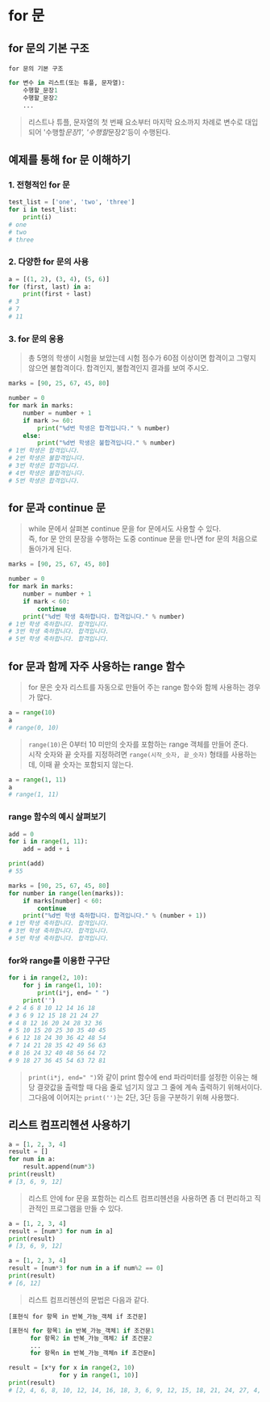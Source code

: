 # for 문

## for 문의 기본 구조

`for 문의 기본 구조`

```python
for 변수 in 리스트(또는 튜플, 문자열):
    수행할_문장1
    수행할_문장2
    ...
```

> 리스트나 튜플, 문자열의 첫 번째 요소부터 마지막 요소까지 차례로 변수로 대입되어 '수행할*문장1', '수행할*문장2'등이 수행된다.

## 예제를 통해 for 문 이해하기

### 1. 전형적인 for 문

```python
test_list = ['one', 'two', 'three']
for i in test_list:
    print(i)
# one
# two
# three
```

### 2. 다양한 for 문의 사용

```python
a = [(1, 2), (3, 4), (5, 6)]
for (first, last) in a:
    print(first + last)
# 3
# 7
# 11
```

### 3. for 문의 응용

> 총 5명의 학생이 시험을 보았는데 시험 점수가 60점 이상이면 합격이고 그렇지 않으면 불합격이다. 합격인지, 불합격인지 결과를 보여 주시오.

```python
marks = [90, 25, 67, 45, 80]

number = 0
for mark in marks:
    number = number + 1
    if mark >= 60:
        print("%d번 학생은 합격입니다." % number)
    else:
        print("%d번 학생은 불합격입니다." % number)
# 1번 학생은 합격입니다.
# 2번 학생은 불합격입니다.
# 3번 학생은 합격입니다.
# 4번 학생은 불합격입니다.
# 5번 학생은 합격입니다.
```

## for 문과 continue 문

> while 문에서 살펴본 continue 문을 for 문에서도 사용할 수 있다. <br>
> 즉, for 문 안의 문장을 수행하는 도중 continue 문을 만나면 for 문의 처음으로 돌아가게 된다.

```python
marks = [90, 25, 67, 45, 80]

number = 0
for mark in marks:
    number = number + 1
    if mark < 60:
        continue
    print("%d번 학생 축하합니다. 합격입니다." % number)
# 1번 학생 축하합니다. 합격입니다.
# 3번 학생 축하합니다. 합격입니다.
# 5번 학생 축하합니다. 합격입니다.
```

## for 문과 함께 자주 사용하는 range 함수

> for 문은 숫자 리스트를 자동으로 만들어 주는 range 함수와 함께 사용하는 경우가 많다.

```python
a = range(10)
a
# range(0, 10)
```

> `range(10)`은 0부터 10 미만의 숫자를 포함하는 range 객체를 만들어 준다. <br>
> 시작 숫자와 끝 숫자를 지정하려면 `range(시작_숫자, 끝_숫자)` 형태를 사용하는데, 이때 끝 숫자는 포함되지 않는다.

```python
a = range(1, 11)
a
# range(1, 11)
```

### range 함수의 예시 살펴보기

```python
add = 0
for i in range(1, 11):
    add = add + i

print(add)
# 55
```

```python
marks = [90, 25, 67, 45, 80]
for number in range(len(marks)):
    if marks[number] < 60:
        continue
    print("%d번 학생 축하합니다. 합격입니다." % (number + 1))
# 1번 학생 축하합니다. 합격입니다.
# 3번 학생 축하합니다. 합격입니다.
# 5번 학생 축하합니다. 합격입니다.
```

### for와 range를 이용한 구구단

```python
for i in range(2, 10):
    for j in range(1, 10):
        print(i*j, end= " ")
    print('')
# 2 4 6 8 10 12 14 16 18
# 3 6 9 12 15 18 21 24 27
# 4 8 12 16 20 24 28 32 36
# 5 10 15 20 25 30 35 40 45
# 6 12 18 24 30 36 42 48 54
# 7 14 21 28 35 42 49 56 63
# 8 16 24 32 40 48 56 64 72
# 9 18 27 36 45 54 63 72 81
```

> `print(i*j, end=" ")`와 같이 print 함수에 end 파라미터를 설정한 이유는 해당 결괏값을 출력할 때 다음 줄로 넘기지 않고 그 줄에 계속 출력하기 위해서이다. <br>
> 그다음에 이어지는 `print('')`는 2단, 3단 등을 구분하기 위해 사용했다.

## 리스트 컴프리헨션 사용하기

```python
a = [1, 2, 3, 4]
result = []
for num in a:
    result.append(num*3)
print(reuslt)
# [3, 6, 9, 12]
```

> 리스트 안에 for 문을 포함하는 리스트 컴프리헨션을 사용하면 좀 더 편리하고 직관적인 프로그램을 만들 수 있다.

```python
a = [1, 2, 3, 4]
result = [num*3 for num in a]
print(result)
# [3, 6, 9, 12]
```

```python
a = [1, 2, 3, 4]
result = [num*3 for num in a if num%2 == 0]
print(result)
# [6, 12]
```

> 리스트 컴프리헨션의 문법은 다음과 같다.

`[표현식 for 항목 in 반복_가능_객체 if 조건문]`

```python
[표현식 for 항목1 in 반복_가능_객체1 if 조건문1
      for 항목2 in 반복_가능_객체2 if 조건문2
      ...
      for 항목n in 반복_가능_객체n if 조건문n]
```

```python
result = [x*y for x in range(2, 10)
              for y in range(1, 10)]
print(result)
# [2, 4, 6, 8, 10, 12, 14, 16, 18, 3, 6, 9, 12, 15, 18, 21, 24, 27, 4, 8, 12, 16, 20, 24, 28, 32, 36, 5, 10, 15, 20, 25, 30, 35, 40, 45, 6, 12, 18, 24, 30, 36, 42, 48, 54, 7, 14, 21, 28, 35, 42, 49, 56, 63, 8, 16, 24, 32, 40, 48, 56, 64, 72, 9, 18, 27, 36, 45, 54, 63, 72, 81]
```
